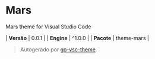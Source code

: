 # Mars

Mars theme for Visual Studio Code

| **Versão** | 0.0.1 |
| **Engine** | ^1.0.0 |
| **Pacote** | theme-mars |

> Autogerado por [go-vsc-theme](https://github.com/natalbu/go-vsc-theme).
